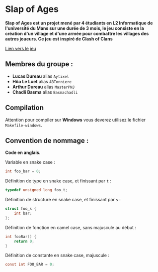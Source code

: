 # Slap of Ages

**Slap of Ages est un projet mené par 4 étudiants en L2 Informatique de l'université du Mans sur une durée de 3 mois, le jeu consiste en la création d'un village et d'une armée pour combattre les villages des autres joueurs. Ce jeu est inspiré de Clash of Clans**

[Lien vers le jeu](https://play.google.com/store/apps/details?id=com.supercell.clashofclans&hl=fr&gl=US)

## Membres du groupe :
- **Lucas Dureau** alias `Aytixel`
- **Hôa Le Luet** alias `ABTonniere`
- **Arthur Dureau** alias `MasterPNJ`
- **Chadli Basma** alias `Basmachadli`

## Compilation

Attention pour compiler sur **Windows** vous deverez utilisez le fichier `Makefile-windows`.

## Convention de nommage :

**Code en anglais.**

Variable en snake case :
```c
int foo_bar = 0;
```

Définition de type en snake case, et finissant par `t` :
```c
typedef unsigned long foo_t;
```

Définition de structure en snake case, et finissant par `s` :
```c
struct foo_s {
    int bar;
};
```

Définition de fonction en camel case, sans majuscule au début :
```c
int fooBar() {
    return 0;
}
```

Définition de constante en snake case, majuscule :
```c
const int FOO_BAR = 0;
```
